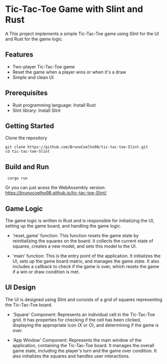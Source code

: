 # Tic-Tac-Toe Game with Slint and Rust

A This project implements a simple Tic-Tac-Toe game using Slint for the UI and Rust for the game logic.

## Features

- Two-player Tic-Tac-Toe game
- Reset the game when a player wins or when it's a draw
- Simple and clean UI

## Prerequisites

- Rust programming language: Install Rust
- Slint library: Install Slint

## Getting Started

Clone the repository
   
    git clone https://github.com/BrunoCoelho98/tic-tac-toe-Slint.git
    cd tic-tac-toe-Slint
## Build and Run

     cargo run
     
Or you can just acess the WebAssembly version: https://brunocoelho98.github.io/tic-tac-toe-Slint/


## Game Logic

The game logic is written in Rust and is responsible for initializing the UI, setting up the game board, and handling the game logic.

- 'reset_game' function: This function resets the game state by reinitializing the squares on the board. It collects the current state of squares, creates a new model, and sets this model to the UI.

- 'main' function: This is the entry point of the application. It initializes the UI, sets up the game board matrix, and manages the game state. It also includes a callback to check if the game is over, which resets the game if a win or draw condition is met.

## UI Design

The UI is designed using Slint and consists of a grid of squares representing the Tic-Tac-Toe board.

- 'Square' Component: Represents an individual cell in the Tic-Tac-Toe grid. It has properties for checking if the cell has been clicked, displaying the appropriate icon (X or O), and determining if the game is over.

- 'App Window' Component: Represents the main window of the application, containing the Tic-Tac-Toe board. It manages the overall game state, including the player's turn and the game over condition. It also initializes the squares and handles user interactions.


